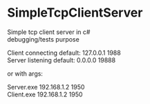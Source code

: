 # SimpleTcpClientServer

Simple tcp client server in c#    
debugging/tests purpose     

Client connecting default: 127.0.0.1 1988    
Server listening default: 0.0.0.0 19888    

or with args:     
      
Server.exe 192.168.1.2 1950    
Client.exe 192.168.1.2 1950
